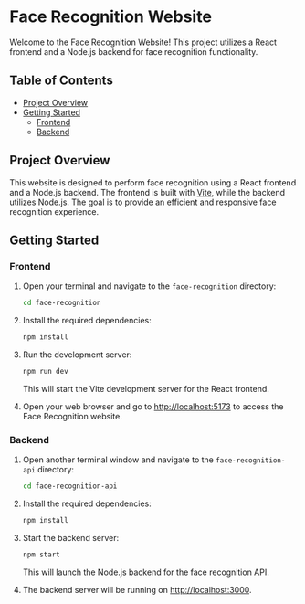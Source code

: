 # Face Recognition Website

Welcome to the Face Recognition Website! This project utilizes a React frontend and a Node.js backend for face recognition functionality.

## Table of Contents
- [Project Overview](#project-overview)
- [Getting Started](#getting-started)
  - [Frontend](#frontend)
  - [Backend](#backend)

## Project Overview
This website is designed to perform face recognition using a React frontend and a Node.js backend. The frontend is built with [Vite](https://vitejs.dev/), while the backend utilizes Node.js. The goal is to provide an efficient and responsive face recognition experience.

## Getting Started

### Frontend
1. Open your terminal and navigate to the `face-recognition` directory:
    ```bash
    cd face-recognition
    ```

2. Install the required dependencies:
    ```bash
    npm install
    ```

3. Run the development server:
    ```bash
    npm run dev
    ```
   This will start the Vite development server for the React frontend.

4. Open your web browser and go to [http://localhost:5173](http://localhost:5173) to access the Face Recognition website.

### Backend
1. Open another terminal window and navigate to the `face-recognition-api` directory:
    ```bash
    cd face-recognition-api
    ```

2. Install the required dependencies:
    ```bash
    npm install
    ```

3. Start the backend server:
    ```bash
    npm start
    ```
   This will launch the Node.js backend for the face recognition API.

4. The backend server will be running on [http://localhost:3000](http://localhost:3000).

